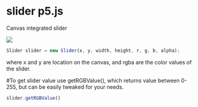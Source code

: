 # slider p5.js
Canvas integrated slider

![](https://i.gyazo.com/8303c3d74a721150172ab09bfd80421a.png)
```javascript
Slider slider = new Slider(x, y, width, height, r, g, b, alpha);
```
where x and y are location on the canvas, and rgba are the color values of the slider.

#To get slider value use getRGBValue(), which returns value between 0-255, but can be easily tweaked for your needs.
```javascript
slider.getRGBValue()
```
